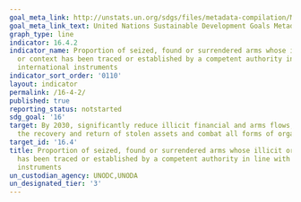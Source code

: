 ```yaml
---
goal_meta_link: http://unstats.un.org/sdgs/files/metadata-compilation/Metadata-Goal-16.pdf
goal_meta_link_text: United Nations Sustainable Development Goals Metadata (pdf 1361kB)
graph_type: line
indicator: 16.4.2
indicator_name: Proportion of seized, found or surrendered arms whose illicit origin
  or context has been traced or established by a competent authority in line with
  international instruments
indicator_sort_order: '0110'
layout: indicator
permalink: /16-4-2/
published: true
reporting_status: notstarted
sdg_goal: '16'
target: By 2030, significantly reduce illicit financial and arms flows, strengthen
  the recovery and return of stolen assets and combat all forms of organized crime
target_id: '16.4'
title: Proportion of seized, found or surrendered arms whose illicit origin or context
  has been traced or established by a competent authority in line with international
  instruments
un_custodian_agency: UNODC,UNODA
un_designated_tier: '3'
---
```

